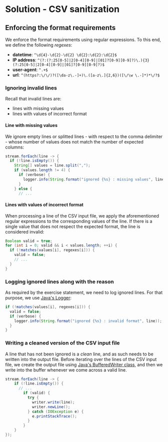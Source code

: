 # Solution - CSV sanitization

## Enforcing the format requirements

We enforce the format requirements using regular expressions. To this end, we define the following _regexes_:

- __datetime__: `^\d{4}-\d{2}-\d{2} \d{2}:\d{2}:\d{2}$`
- __IP address__: `^(?:(?:25[0-5]|2[0-4][0-9]|[01]?[0-9][0-9]?)\.){3}(?:25[0-5]|2[0-4][0-9]|[01]?[0-9][0-9]?)$`
- __user-agent__: `^.+$`
- __url__: `^(https?:\/\/)?([\da-z\.-]+)\.([a-z\.]{2,6})([\/\w \.-]*)*\/?$`

### Ignoring invalid lines

Recall that invalid lines are:

- lines with missing values
- lines with values of incorrect format

#### Line with missing values

We ignore empty lines or splitted lines - with respect to the comma delimiter - whose number of values does not match the number of expected columns:

```java
stream.forEach(line -> {
  if (!line.isEmpty()) {
    String[] values = line.split(",");
    if (values.length != 4) {
      if (verbose) {
        logger.info(String.format("ignored {%s} : missing values", line));
      }
    } else {
      // ...
```

#### Lines with values of incorrect format

When processing a line of the CSV input file, we apply the aforementioned regular expressions to the corresponding values of the line. If there is a single value that does not respect the expected format, the line is considered invalid:

```java
Boolean valid = true;
for (int i = 0; valid && i < values.length; ++i) {
  if (!matches(values[i], regexes[i])) {
    valid = false;
    // ...
  }
}
```

### Logging ignored lines along with the reason

As required by the exercise statement, we need to log ignored lines. For that purpose, we use [Java's Logger](https://docs.oracle.com/javase/8/docs/api/java/util/logging/Logger.html):

```java
if (!matches(values[i], regexes[i])) {
  valid = false;
  if (verbose) {
    logger.info(String.format("ignored {%s} : invalid format", line));
  }
}
```

### Writing a cleaned version of the CSV input file

A line that has not been ignored is a _clean_ line, and as such needs to be written into the output file. Before iterating over the lines of the CSV input file, we create the output file using [Java's BufferedWriter class](https://docs.oracle.com/javase/8/docs/api/java/io/BufferedWriter.html), and then we write into the buffer whenever we come across a valid line.

```java
stream.forEach(line -> {
    if (!line.isEmpty()) {
      // ...
        if (valid) {
          try {
            writer.write(line);
            writer.newLine();
          } catch (IOException e) {
            e.printStackTrace();
          }
        }
    }
});
```
